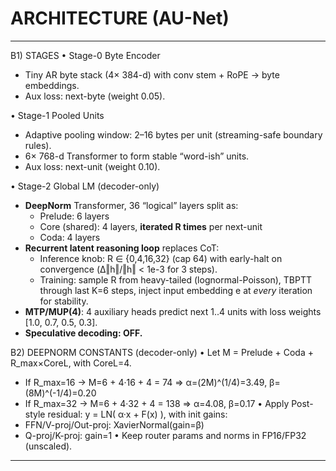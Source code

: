# ARCHITECTURE (AU-Net)

--------------------------------------------------------------------------------
B1) STAGES
• Stage-0 Byte Encoder
  - Tiny AR byte stack (4× 384-d) with conv stem + RoPE → byte embeddings.
  - Aux loss: next-byte (weight 0.05).

• Stage-1 Pooled Units
  - Adaptive pooling window: 2–16 bytes per unit (streaming-safe boundary rules).
  - 6× 768-d Transformer to form stable “word-ish” units.
  - Aux loss: next-unit (weight 0.10).

• Stage-2 Global LM (decoder-only)
  - **DeepNorm** Transformer, 36 “logical” layers split as:
    - Prelude: 6 layers
    - Core (shared): 4 layers, **iterated R times** per next-unit
    - Coda: 4 layers
  - **Recurrent latent reasoning loop** replaces CoT:
    - Inference knob: R ∈ {0,4,16,32} (cap 64) with early-halt on convergence (Δ‖h‖/‖h‖ < 1e-3 for 3 steps).
    - Training: sample R from heavy-tailed (lognormal-Poisson), TBPTT through last K=6 steps, inject input embedding e at *every* iteration for stability.
  - **MTP/MUP(4)**: 4 auxiliary heads predict next 1..4 units with loss weights [1.0, 0.7, 0.5, 0.3].
  - **Speculative decoding: OFF.**

B2) DEEPNORM CONSTANTS (decoder-only)
• Let M = Prelude + Coda + R_max×CoreL, with CoreL=4.
  - If R_max=16 → M=6 + 4·16 + 4 = 74 ⇒ α=(2M)^(1/4)=3.49, β=(8M)^(-1/4)=0.20
  - If R_max=32 → M=6 + 4·32 + 4 = 138 ⇒ α=4.08, β=0.17
• Apply Post-style residual:
  y = LN( α·x + F(x) ), with init gains:
  - FFN/V-proj/Out-proj: XavierNormal(gain=β)
  - Q-proj/K-proj: gain=1
• Keep router params and norms in FP16/FP32 (unscaled).

--------------------------------------------------------------------------------
